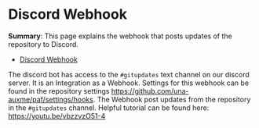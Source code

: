 # Discord Webhook

**Summary**: This page explains the webhook that posts updates of the repository to Discord.

- [Discord Webhook](#discord-webhook)

The discord bot has access to the `#gitupdates` text channel on our discord server.
It is an Integration as a Webhook.
Settings for this webhook can be found in the repository settings <https://github.com/una-auxme/paf/settings/hooks>.
The Webhook post updates from the repository in the `#gitupdates` channel.
Helpful tutorial can be found here: <https://youtu.be/vbzzvzO51-4>
